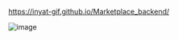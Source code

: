 https://inyat-gif.github.io/Marketplace_backend/

![image](https://github.com/user-attachments/assets/0da3f45f-ed1b-4602-90b7-3c3aee1a47ba)
